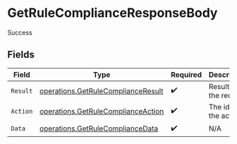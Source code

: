 # GetRuleComplianceResponseBody

Success


## Fields

| Field                                                                                    | Type                                                                                     | Required                                                                                 | Description                                                                              | Example                                                                                  |
| ---------------------------------------------------------------------------------------- | ---------------------------------------------------------------------------------------- | ---------------------------------------------------------------------------------------- | ---------------------------------------------------------------------------------------- | ---------------------------------------------------------------------------------------- |
| `Result`                                                                                 | [operations.GetRuleComplianceResult](../../models/operations/getrulecomplianceresult.md) | :heavy_check_mark:                                                                       | Result of the request                                                                    | success                                                                                  |
| `Action`                                                                                 | [operations.GetRuleComplianceAction](../../models/operations/getrulecomplianceaction.md) | :heavy_check_mark:                                                                       | The id of the action                                                                     |                                                                                          |
| `Data`                                                                                   | [operations.GetRuleComplianceData](../../models/operations/getrulecompliancedata.md)     | :heavy_check_mark:                                                                       | N/A                                                                                      |                                                                                          |